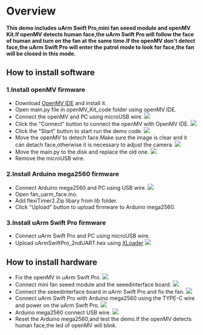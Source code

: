 # Overview

**This demo includes uArm Swift Pro,mini fan seeed module and openMV Kit.If openMV detects human face,the uArm Swift Pro will follow the face of human and turn on the fan at the same time.If the openMV don't detect face,the uArm Swift Pro will enter the patrol mode to look for face,the fan will be closed in this mode.**

## How to install software

### 1.Install openMV firmware
* Download  [OpenMV IDE](https://openmv.io/pages/download) and install it.
* Open main.py file in openMV_Kit_code folder using openMV IDE.
* Connect the openMV and PC using microUSB wire.
![](https://github.com/uArm-Developer/OpenMV-Examples/blob/master/uArm_face_track_demo/image/pc_openmv.jpg)
* Click the "Connect" button to connect the openMV with OpenMV IDE.
![](https://github.com/uArm-Developer/OpenMV-Examples/blob/master/uArm_face_track_demo/image/openmv_ide_connect.jpg)
* Click the "Start" button to start run the demo code.
![](https://github.com/uArm-Developer/OpenMV-Examples/blob/master/uArm_face_track_demo/image/openmv_ide_start.jpg)
* Move the openMV to detech face.Make sure the image is clear and it can detach face,otherwise it is necessary to adjust the camera.
![](https://github.com/uArm-Developer/OpenMV-Examples/blob/master/uArm_face_track_demo/image/openmv_ide_image.jpg)
* Move the main.py to the disk and replace the old one.
![](https://github.com/uArm-Developer/OpenMV-Examples/blob/master/uArm_face_track_demo/image/usb_drive.jpg)
* Remove the microUSB wire.

### 2.Install Arduino mega2560 firmware
* Connect Arduino mega2560 and PC using USB wire.
![](https://github.com/uArm-Developer/OpenMV-Examples/blob/master/uArm_face_track_demo/image/pc_arduino.jpg)
* Open fan_uarm_face.ino.
* Add flexiTimer2.Zip libary from lib folder.
* Click "Upload" button to upload firmware to Arduino mega2560.

### 3.Install uArm Swift Pro firmware
* Connect uArm Swift Pro and PC using microUSB wire.
* Upload uArmSwiftPro_2ndUART.hex using [XLoader](http://xloader.russemotto.com/XLoader.zip)
![](https://github.com/uArm-Developer/OpenMV-Examples/blob/master/uArm_face_track_demo/image/xloader.jpg)

## How to install hardware
* Fix the openMV in uArm Swift Pro.
![](https://github.com/uArm-Developer/OpenMV-Examples/blob/master/uArm_face_track_demo/image/install_openmv.jpg)
* Connect mini fan seeed module and the seeedinterface board.
![](https://github.com/uArm-Developer/OpenMV-Examples/blob/master/uArm_face_track_demo/image/install_fan.jpg)
* Connect the seeedinterface board in uArm Swift Pro and fix the fan.
![](https://github.com/uArm-Developer/OpenMV-Examples/blob/master/uArm_face_track_demo/image/fix_fan.jpg)
* Connect uArm Swift Pro with Arduino mega2560 using the TYPE-C wire and power on the uArm Swift Pro.
![](https://github.com/uArm-Developer/OpenMV-Examples/blob/master/uArm_face_track_demo/image/connect_uarm.jpg)
* Arduino mega2560 connect USB wire.
![](https://github.com/uArm-Developer/OpenMV-Examples/blob/master/uArm_face_track_demo/image/connect_arduino.jpg)
* Reset the Arduino mega2560,and test the demo.If the openMV detects human face,the led of openMV will blink.






